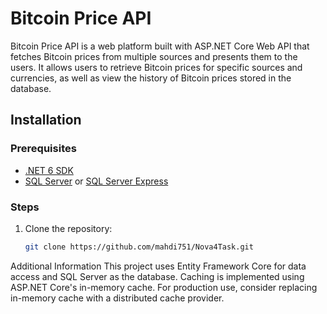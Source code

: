 # Bitcoin Price API

Bitcoin Price API is a web platform built with ASP.NET Core Web API that fetches Bitcoin prices from multiple sources and presents them to the users. It allows users to retrieve Bitcoin prices for specific sources and currencies, as well as view the history of Bitcoin prices stored in the database.

## Installation

### Prerequisites
- [.NET 6 SDK](https://dotnet.microsoft.com/download/dotnet/6.0)
- [SQL Server](https://www.microsoft.com/en-us/sql-server/sql-server-downloads) or [SQL Server Express](https://www.microsoft.com/en-us/sql-server/sql-server-downloads)

### Steps
1. Clone the repository:
   ```bash
   git clone https://github.com/mahdi751/Nova4Task.git
   

Additional Information
This project uses Entity Framework Core for data access and SQL Server as the database.
Caching is implemented using ASP.NET Core's in-memory cache.
For production use, consider replacing in-memory cache with a distributed cache provider.
